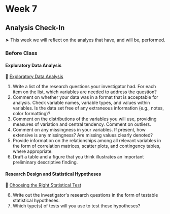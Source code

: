 # Week 7

## Analysis Check-In

&#x27A4; This week we will reflect on the analyes that have, and will be, performed.  

### Before Class

#### Exploratory Data Analysis

📖 [Exploratory Data Analysis](https://r4ds.had.co.nz/exploratory-data-analysis.html)

1.  Write a list of the research questions your investigator had. For each item on the list, which variables are needed to address the question?
2. Comment on whether your data was in a format that is acceptable for analysis. Check variable names, variable types, and values within variables. Is the data set free of any extraneous information (e.g., notes, color formatting)?
3. Comment on the distributions of the variables you will use, providing measures of variation and central tendency. Comment on outliers.
3. Comment on any missingness in your variables. If present, how extensive is any missingness? Are missing values clearly denoted?
4. Provide information on the relationships among all relevant variables in the form of correlation matrices, scatter plots, and contingency tables, where appropriate. 
5. Draft a table and a figure that you think illustrates an important preliminary descriptive finding.


#### Research Design and Statistical Hypotheses
📖 [Choosing the Right Statistical Test](https://onlinelibrary.wiley.com/doi/full/10.5694/mja17.00422)

6. Write out the investigator's research questions in the form of testable statistical hypotheses.
7. Which type(s) of tests will you use to test these hypotheses?


